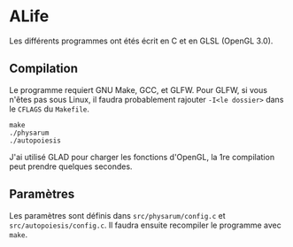 # ALife

Les différents programmes ont étés écrit en C et en GLSL (OpenGL 3.0).

## Compilation

Le programme requiert GNU Make, GCC, et GLFW.
Pour GLFW, si vous n'êtes pas sous Linux, il faudra probablement rajouter `-I<le dossier>` dans le `CFLAGS` du `Makefile`.

```
make
./physarum
./autopoiesis
```

J'ai utilisé GLAD pour charger les fonctions d'OpenGL, la 1re compilation peut prendre quelques secondes.

## Paramètres

Les paramètres sont définis dans `src/physarum/config.c` et `src/autopoiesis/config.c`.
Il faudra ensuite recompiler le programme avec `make`.

